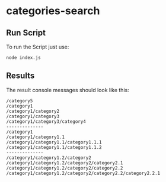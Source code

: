 # categories-search

## Run Script

To run the Script just use:

```console
node index.js
```

## Results

The result console messages should look like this:

```console
/category5
/category1
/category1/category2
/category1/category3
/category1/category3/category4
--------------
/category1
/category1/category1.1
/category1/category1.1/category1.1.1
/category1/category1.1/category1.1.2
--------------
/category1/category1.2/category2
/category1/category1.2/category2/category2.1
/category1/category1.2/category2/category2.2
/category1/category1.2/category2/category2.2/category2.2.1

```
